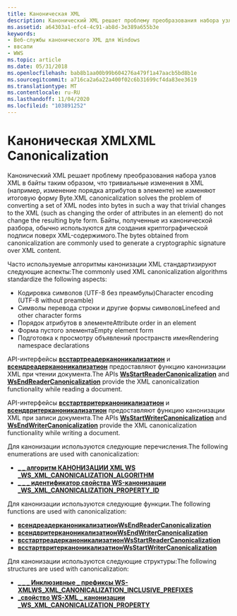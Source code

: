 ```yaml
---
title: Каноническая XML
description: Канонический XML решает проблему преобразования набора узлов XML в байты таким образом, что тривиальные изменения в XML (например, изменение порядка атрибутов в элементе) не изменяют итоговую форму Byte.
ms.assetid: a64303a1-efc4-4c91-ab8d-3e389a655b3e
keywords:
- Веб-службы канонического XML для Windows
- ввсапи
- WWS
ms.topic: article
ms.date: 05/31/2018
ms.openlocfilehash: bab8b1aa00b99b604276a479f1a47aacb5bd8b1e
ms.sourcegitcommit: a716ca2a6a22a400f02c6b31699cf4da83ee3619
ms.translationtype: MT
ms.contentlocale: ru-RU
ms.lasthandoff: 11/04/2020
ms.locfileid: "103891252"
---
```

# <a name="xml-canonicalization"></a><span data-ttu-id="c379a-106">Каноническая XML</span><span class="sxs-lookup"><span data-stu-id="c379a-106">XML Canonicalization</span></span>

<span data-ttu-id="c379a-107">Канонический XML решает проблему преобразования набора узлов XML в байты таким образом, что тривиальные изменения в XML (например, изменение порядка атрибутов в элементе) не изменяют итоговую форму Byte.</span><span class="sxs-lookup"><span data-stu-id="c379a-107">XML canonicalization solves the problem of converting a set of XML nodes into bytes in such a way that trivial changes to the XML (such as changing the order of attributes in an element) do not change the resulting byte form.</span></span> <span data-ttu-id="c379a-108">Байты, полученные из канонической разбора, обычно используются для создания криптографической подписи поверх XML-содержимого.</span><span class="sxs-lookup"><span data-stu-id="c379a-108">The bytes obtained from canonicalization are commonly used to generate a cryptographic signature over XML content.</span></span>


<span data-ttu-id="c379a-109">Часто используемые алгоритмы канонизации XML стандартизируют следующие аспекты:</span><span class="sxs-lookup"><span data-stu-id="c379a-109">The commonly used XML canonicalization algorithms standardize the following aspects:</span></span>

-   <span data-ttu-id="c379a-110">Кодировка символов (UTF-8 без преамбулы)</span><span class="sxs-lookup"><span data-stu-id="c379a-110">Character encoding (UTF-8 without preamble)</span></span>
-   <span data-ttu-id="c379a-111">Символы перевода строки и другие формы символов</span><span class="sxs-lookup"><span data-stu-id="c379a-111">Linefeed and other character forms</span></span>
-   <span data-ttu-id="c379a-112">Порядок атрибутов в элементе</span><span class="sxs-lookup"><span data-stu-id="c379a-112">Attribute order in an element</span></span>
-   <span data-ttu-id="c379a-113">Форма пустого элемента</span><span class="sxs-lookup"><span data-stu-id="c379a-113">Empty element form</span></span>
-   <span data-ttu-id="c379a-114">Подготовка к просмотру объявлений пространств имен</span><span class="sxs-lookup"><span data-stu-id="c379a-114">Rendering namespace declarations</span></span>

<span data-ttu-id="c379a-115">API-интерфейсы [**всстартреадерканоникализатион**](/windows/desktop/api/WebServices/nf-webservices-wsstartreadercanonicalization) и [**всендреадерканоникализатион**](/windows/desktop/api/WebServices/nf-webservices-wsendreadercanonicalization) предоставляют функцию канонизации XML при чтении документа.</span><span class="sxs-lookup"><span data-stu-id="c379a-115">The APIs [**WsStartReaderCanonicalization**](/windows/desktop/api/WebServices/nf-webservices-wsstartreadercanonicalization) and [**WsEndReaderCanonicalization**](/windows/desktop/api/WebServices/nf-webservices-wsendreadercanonicalization) provide the XML canonicalization functionality while reading a document.</span></span>

<span data-ttu-id="c379a-116">API-интерфейсы [**всстартвритерканоникализатион**](/windows/desktop/api/WebServices/nf-webservices-wsstartwritercanonicalization) и [**всендвритерканоникализатион**](/windows/desktop/api/WebServices/nf-webservices-wsendwritercanonicalization) предоставляют функцию канонизации XML при записи документа.</span><span class="sxs-lookup"><span data-stu-id="c379a-116">The APIs [**WsStartWriterCanonicalization**](/windows/desktop/api/WebServices/nf-webservices-wsstartwritercanonicalization) and [**WsEndWriterCanonicalization**](/windows/desktop/api/WebServices/nf-webservices-wsendwritercanonicalization) provide the XML canonicalization functionality while writing a document.</span></span>

<span data-ttu-id="c379a-117">Для канонизации используются следующие перечисления.</span><span class="sxs-lookup"><span data-stu-id="c379a-117">The following enumerations are used with canonicalization:</span></span>

-   [<span data-ttu-id="c379a-118">**\_ \_ алгоритм КАНОНИЗАЦИИ XML WS \_**</span><span class="sxs-lookup"><span data-stu-id="c379a-118">**WS\_XML\_CANONICALIZATION\_ALGORITHM**</span></span>](/windows/desktop/api/WebServices/ne-webservices-ws_xml_canonicalization_algorithm)
-   [<span data-ttu-id="c379a-119">**\_ \_ \_ идентификатор свойства WS-канонизации \_**</span><span class="sxs-lookup"><span data-stu-id="c379a-119">**WS\_XML\_CANONICALIZATION\_PROPERTY\_ID**</span></span>](/windows/desktop/api/WebServices/ne-webservices-ws_xml_canonicalization_property_id)

<span data-ttu-id="c379a-120">Для канонизации используются следующие функции.</span><span class="sxs-lookup"><span data-stu-id="c379a-120">The following functions are used with canonicalization:</span></span>

-   [<span data-ttu-id="c379a-121">**всендреадерканоникализатион**</span><span class="sxs-lookup"><span data-stu-id="c379a-121">**WsEndReaderCanonicalization**</span></span>](/windows/desktop/api/WebServices/nf-webservices-wsendreadercanonicalization)
-   [<span data-ttu-id="c379a-122">**всендвритерканоникализатион**</span><span class="sxs-lookup"><span data-stu-id="c379a-122">**WsEndWriterCanonicalization**</span></span>](/windows/desktop/api/WebServices/nf-webservices-wsendwritercanonicalization)
-   [<span data-ttu-id="c379a-123">**всстартреадерканоникализатион**</span><span class="sxs-lookup"><span data-stu-id="c379a-123">**WsStartReaderCanonicalization**</span></span>](/windows/desktop/api/WebServices/nf-webservices-wsstartreadercanonicalization)
-   [<span data-ttu-id="c379a-124">**всстартвритерканоникализатион**</span><span class="sxs-lookup"><span data-stu-id="c379a-124">**WsStartWriterCanonicalization**</span></span>](/windows/desktop/api/WebServices/nf-webservices-wsstartwritercanonicalization)

<span data-ttu-id="c379a-125">Для канонизации используются следующие структуры:</span><span class="sxs-lookup"><span data-stu-id="c379a-125">The following structures are used with canonicalization:</span></span>

-   [<span data-ttu-id="c379a-126">**\_ \_ \_ Инклюзивные \_ префиксы WS-XML**</span><span class="sxs-lookup"><span data-stu-id="c379a-126">**WS\_XML\_CANONICALIZATION\_INCLUSIVE\_PREFIXES**</span></span>](/windows/desktop/api/WebServices/ns-webservices-ws_xml_canonicalization_inclusive_prefixes)
-   [<span data-ttu-id="c379a-127">**\_свойство WS-XML \_ канонизации \_**</span><span class="sxs-lookup"><span data-stu-id="c379a-127">**WS\_XML\_CANONICALIZATION\_PROPERTY**</span></span>](/windows/desktop/api/WebServices/ns-webservices-ws_xml_canonicalization_property)

 

 




